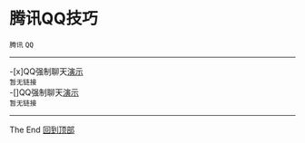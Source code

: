# 腾讯QQ技巧
`腾讯` `QQ`<br>
***
-[x]QQ强制聊天[演示](/)<br>
```暂无链接```<br>
-[]QQ强制聊天[演示](/)<br>
```暂无链接```<br>
***
The End   [回到顶部](#readme)
